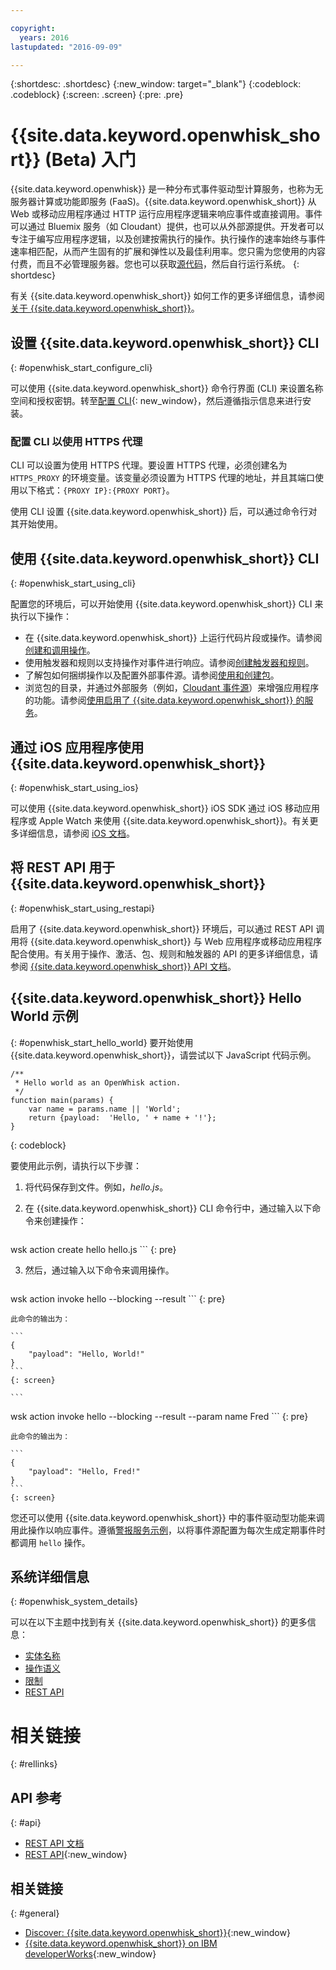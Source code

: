 ```yaml
---

copyright:
  years: 2016
lastupdated: "2016-09-09"

---
```


{:shortdesc: .shortdesc}
{:new_window: target="_blank"}
{:codeblock: .codeblock}
{:screen: .screen}
{:pre: .pre}

# {{site.data.keyword.openwhisk_short}} (Beta) 入门


{{site.data.keyword.openwhisk}} 是一种分布式事件驱动型计算服务，也称为无服务器计算或功能即服务 (FaaS)。{{site.data.keyword.openwhisk_short}} 从 Web 或移动应用程序通过 HTTP 运行应用程序逻辑来响应事件或直接调用。事件可以通过 Bluemix 服务（如 Cloudant）提供，也可以从外部源提供。开发者可以专注于编写应用程序逻辑，以及创建按需执行的操作。执行操作的速率始终与事件速率相匹配，从而产生固有的扩展和弹性以及最佳利用率。您只需为您使用的内容付费，而且不必管理服务器。您也可以获取[源代码](https://github.com/openwhisk/openwhisk)，然后自行运行系统。
{: shortdesc}

有关 {{site.data.keyword.openwhisk_short}} 如何工作的更多详细信息，请参阅[关于 {{site.data.keyword.openwhisk_short}}](./openwhisk_about.html)。

## 设置 {{site.data.keyword.openwhisk_short}} CLI
{: #openwhisk_start_configure_cli}

可以使用 {{site.data.keyword.openwhisk_short}} 命令行界面 (CLI) 来设置名称空间和授权密钥。转至[配置 CLI](https://new-console.{DomainName}/openwhisk/cli){: new_window}，然后遵循指示信息来进行安装。

### 配置 CLI 以使用 HTTPS 代理

CLI 可以设置为使用 HTTPS 代理。要设置 HTTPS 代理，必须创建名为 `HTTPS_PROXY` 的环境变量。该变量必须设置为 HTTPS 代理的地址，并且其端口使用以下格式：`{PROXY IP}:{PROXY PORT}`。


使用 CLI 设置 {{site.data.keyword.openwhisk_short}} 后，可以通过命令行对其开始使用。

## 使用 {{site.data.keyword.openwhisk_short}} CLI
{: #openwhisk_start_using_cli}

配置您的环境后，可以开始使用 {{site.data.keyword.openwhisk_short}} CLI 来执行以下操作：

* 在 {{site.data.keyword.openwhisk_short}} 上运行代码片段或操作。请参阅[创建和调用操作](./openwhisk_actions.html)。
* 使用触发器和规则以支持操作对事件进行响应。请参阅[创建触发器和规则](./openwhisk_triggers_rules.html)。
* 了解包如何捆绑操作以及配置外部事件源。请参阅[使用和创建包](./openwhisk_packages.html)。
* 浏览包的目录，并通过外部服务（例如，[Cloudant 事件源](./openwhisk_catalog.html#openwhisk_catalog_cloudant)）来增强应用程序的功能。请参阅[使用启用了 {{site.data.keyword.openwhisk_short}} 的服务](./openwhisk_catalog.html)。


## 通过 iOS 应用程序使用 {{site.data.keyword.openwhisk_short}}
{: #openwhisk_start_using_ios}

可以使用 {{site.data.keyword.openwhisk_short}} iOS SDK 通过 iOS 移动应用程序或 Apple Watch 来使用 {{site.data.keyword.openwhisk_short}}。有关更多详细信息，请参阅 [iOS 文档](./openwhisk_mobile_sdk.html)。

## 将 REST API 用于 {{site.data.keyword.openwhisk_short}}
{: #openwhisk_start_using_restapi}

启用了 {{site.data.keyword.openwhisk_short}} 环境后，可以通过 REST API 调用将 {{site.data.keyword.openwhisk_short}} 与 Web 应用程序或移动应用程序配合使用。有关用于操作、激活、包、规则和触发器的 API 的更多详细信息，请参阅 [{{site.data.keyword.openwhisk_short}} API 文档](https://new-console.{DomainName}/apidocs/98)。

## {{site.data.keyword.openwhisk_short}} Hello World 示例
{: #openwhisk_start_hello_world}
要开始使用 {{site.data.keyword.openwhisk_short}}，请尝试以下 JavaScript 代码示例。

```
/**
 * Hello world as an OpenWhisk action.
 */
function main(params) {
    var name = params.name || 'World';
    return {payload:  'Hello, ' + name + '!'};
}
```
{: codeblock}

要使用此示例，请执行以下步骤：

1. 将代码保存到文件。例如，*hello.js*。

2. 在 {{site.data.keyword.openwhisk_short}} CLI 命令行中，通过输入以下命令来创建操作：

    ```
wsk action create hello hello.js
    ```
    {: pre}

3. 然后，通过输入以下命令来调用操作。

    ```
wsk action invoke hello --blocking --result
    ```
    {: pre}  

    此命令的输出为：

    ```
    {
        "payload": "Hello, World!"
    }
    ```
    {: screen}

    ```
wsk action invoke hello --blocking --result --param name Fred
    ```
    {: pre}  

    此命令的输出为：

    ```
    {
        "payload": "Hello, Fred!"
    }
    ```
    {: screen}

您还可以使用 {{site.data.keyword.openwhisk_short}} 中的事件驱动型功能来调用此操作以响应事件。遵循[警报服务示例](./openwhisk_packages.html#openwhisk_packages_trigger)，以将事件源配置为每次生成定期事件时都调用 `hello` 操作。


## 系统详细信息
{: #openwhisk_system_details}

可以在以下主题中找到有关 {{site.data.keyword.openwhisk_short}} 的更多信息：

* [实体名称](./openwhisk_reference.html#openwhisk_entities)
* [操作语义](./openwhisk_reference.html#openwhisk_semantics)
* [限制](./openwhisk_reference.html#openwhisk_syslimits)
* [REST API](https://new-console.{DomainName}/apidocs/98)

# 相关链接
{: #rellinks}

## API 参考
{: #api}
* [REST API 文档](./openwhisk_reference.html#openwhisk_ref_restapi)
* [REST API](https://new-console.{DomainName}/apidocs/98){:new_window}

## 相关链接
{: #general}
* [Discover: {{site.data.keyword.openwhisk_short}}](http://www.ibm.com/cloud-computing/bluemix/openwhisk/){:new_window}
* [{{site.data.keyword.openwhisk_short}} on IBM developerWorks](https://developer.ibm.com/openwhisk/){:new_window}
